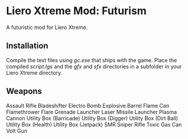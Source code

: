 # Liero Xtreme Mod: Futurism

A futuristic mod for Liero Xtreme.

## Installation

Compile the text files using *gc.exe* that ships with the game. Place the compiled *script.lgs* and the *gfx* and *sfx* directories in a subfolder in your Liero Xtreme directory.

## Weapons

Assault Rifle
Bladeshifter
Electro Bomb
Explosive Barrel
Flame Can
Flamethrower
Flare
Grenade Launcher
Laser
Missile Launcher
Plasma Cannon
Utility Box (Barricade)
Utility Box (Digger)
Utility Box (Dirt Ball)
Utility Box (Health)
Utility Box (Jetpack)
SMR
Sniper Rifle
Toxic Gas Can
Volt Gun
